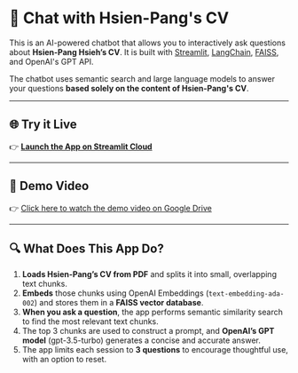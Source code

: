 # 💼 Chat with Hsien-Pang's CV

This is an AI-powered chatbot that allows you to interactively ask questions about **Hsien-Pang Hsieh’s CV**. It is built with [Streamlit](https://streamlit.io), [LangChain](https://www.langchain.com/), [FAISS](https://github.com/facebookresearch/faiss), and OpenAI's GPT API.

The chatbot uses semantic search and large language models to answer your questions **based solely on the content of Hsien-Pang's CV**.

---

## 🌐 Try it Live

👉 [**Launch the App on Streamlit Cloud**](https://chatbotrogerhsieh.streamlit.app/)

---

## 🎥 Demo Video

👉 [Click here to watch the demo video on Google Drive](https://drive.google.com/file/d/1_2r9X73ynALXjO5TmgQqGxwMa0HSnJ4U/view?usp=sharing)

---

## 🔍 What Does This App Do?

1. **Loads Hsien-Pang’s CV from PDF** and splits it into small, overlapping text chunks.
2. **Embeds** those chunks using OpenAI Embeddings (`text-embedding-ada-002`) and stores them in a **FAISS vector database**.
3. **When you ask a question**, the app performs semantic similarity search to find the most relevant text chunks.
4. The top 3 chunks are used to construct a prompt, and **OpenAI’s GPT model** (gpt-3.5-turbo) generates a concise and accurate answer.
5. The app limits each session to **3 questions** to encourage thoughtful use, with an option to reset.
